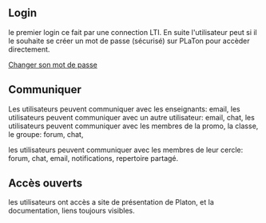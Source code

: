 

## Login 

le premier login ce fait par une connection LTI.
En suite l'utilisateur peut si il le souhaite se créer un mot de passe (sécurisé) sur PLaTon pour accèder directement.

[Changer son mot de passe](changepass.md)

## Communiquer 

Les utilisateurs peuvent communiquer avec les enseignants: email,
les utilisateurs peuvent communiquer avec un autre utilisateur: email, chat, 
les utilisateurs peuvent communiquer avec les membres de la promo, la classe, le groupe: forum, chat,

les utilisateurs peuvent communiquer avec les membres de leur cercle: forum, chat, email, notifications, repertoire partagé.

## Accès ouverts 

les utilisateurs ont accès a site de présentation de Platon, et la documentation, liens toujours visibles.
